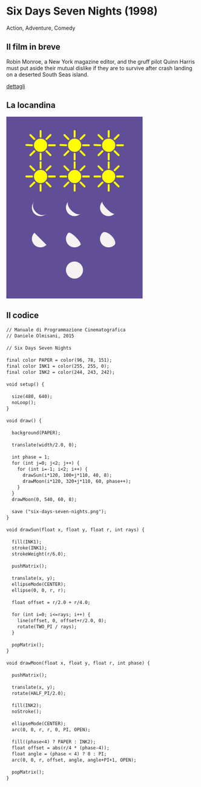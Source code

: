 # Six Days Seven Nights (1998)

Action, Adventure, Comedy

## Il film in breve
Robin Monroe, a New York magazine editor, and the gruff pilot Quinn Harris must put aside their mutual dislike if they are to survive after crash landing on a deserted South Seas island.

[dettagli](https://www.imdb.com/title/tt0120828/)

## La locandina
<img src="six-days-seven-nights.png"  width="360px" title="Six Days Seven Nights">


## Il codice
```processing
// Manuale di Programmazione Cinematografica
// Daniele Olmisani, 2015

// Six Days Seven Nights

final color PAPER = color(96, 78, 151);
final color INK1 = color(255, 255, 0);
final color INK2 = color(244, 243, 242);

void setup() {
  
  size(480, 640);
  noLoop();
}

void draw() {
  
  background(PAPER);
  
  translate(width/2.0, 0);
  
  int phase = 1;
  for (int j=0; j<2; j++) {
    for (int i=-1; i<2; i++) {
      drawSun(i*120, 100+j*110, 40, 8);
      drawMoon(i*120, 320+j*110, 60, phase++);
    }
  }
  drawMoon(0, 540, 60, 8);
  
  save ("six-days-seven-nights.png");
}

void drawSun(float x, float y, float r, int rays) {
  
  fill(INK1);
  stroke(INK1);
  strokeWeight(r/6.0);
  
  pushMatrix();
  
  translate(x, y);
  ellipseMode(CENTER);
  ellipse(0, 0, r, r);
  
  float offset = r/2.0 + r/4.0;
  
  for (int i=0; i<=rays; i++) {
    line(offset, 0, offset+r/2.0, 0);
    rotate(TWO_PI / rays);
  }
  
  popMatrix();
}

void drawMoon(float x, float y, float r, int phase) {
  
  pushMatrix();
  
  translate(x, y);
  rotate(HALF_PI/2.0);
  
  fill(INK2);
  noStroke();
  
  ellipseMode(CENTER);
  arc(0, 0, r, r, 0, PI, OPEN);
    
  fill((phase<4) ? PAPER : INK2);
  float offset = abs(r/4 * (phase-4));
  float angle = (phase < 4) ? 0 : PI;
  arc(0, 0, r, offset, angle, angle+PI+1, OPEN);
  
  popMatrix();
}

```
